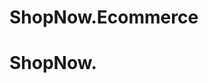 # ShopNow.Ecommerce
<h1><a herf"https://sadhikaligit.github.io/ShopNow.Ecommerce/">ShopNow.</a></h1>
